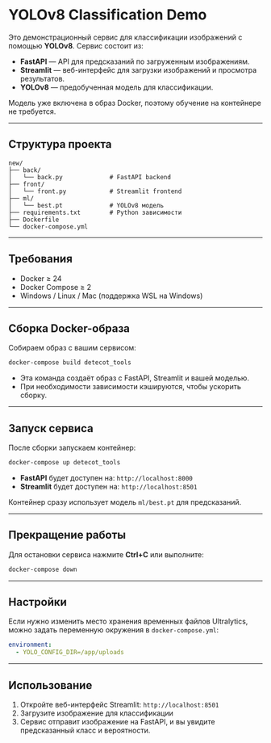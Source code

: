 # YOLOv8 Classification Demo

Это демонстрационный сервис для классификации изображений с помощью **YOLOv8**. Сервис состоит из:

* **FastAPI** — API для предсказаний по загруженным изображениям.
* **Streamlit** — веб-интерфейс для загрузки изображений и просмотра результатов.
* **YOLOv8** — предобученная модель для классификации.

Модель уже включена в образ Docker, поэтому обучение на контейнере не требуется.

---

## Структура проекта

```
new/
├── back/
│   └── back.py             # FastAPI backend
├── front/
│   └── front.py            # Streamlit frontend
├── ml/
│   └── best.pt             # YOLOv8 модель
├── requirements.txt        # Python зависимости
├── Dockerfile
└── docker-compose.yml
```

---

## Требования

* Docker ≥ 24
* Docker Compose ≥ 2
* Windows / Linux / Mac (поддержка WSL на Windows)

---

## Сборка Docker-образа

Собираем образ с вашим сервисом:

```bash
docker-compose build detecot_tools
```

* Эта команда создаёт образ с FastAPI, Streamlit и вашей моделью.
* При необходимости зависимости кэшируются, чтобы ускорить сборку.

---

## Запуск сервиса

После сборки запускаем контейнер:

```bash
docker-compose up detecot_tools
```

* **FastAPI** будет доступен на: `http://localhost:8000`
* **Streamlit** будет доступен на: `http://localhost:8501`

Контейнер сразу использует модель `ml/best.pt` для предсказаний.

---

## Прекращение работы

Для остановки сервиса нажмите **Ctrl+C** или выполните:

```bash
docker-compose down
```

---

## Настройки

Если нужно изменить место хранения временных файлов Ultralytics, можно задать переменную окружения в `docker-compose.yml`:

```yaml
environment:
  - YOLO_CONFIG_DIR=/app/uploads
```

---

## Использование

1. Откройте веб-интерфейс Streamlit: `http://localhost:8501`
2. Загрузите изображение для классификации
3. Сервис отправит изображение на FastAPI, и вы увидите предсказанный класс и вероятности.
